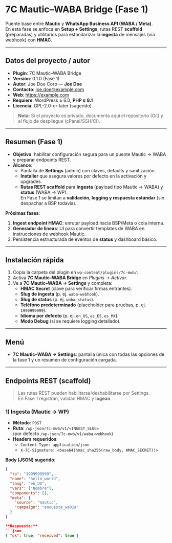 # 7C Mautic–WABA Bridge (Fase 1)

Puente base entre **Mautic** y **WhatsApp Business API (WABA / Meta)**.  
En esta fase se enfoca en **Setup + Settings**, rutas REST **scaffold** (preparadas) y utilitarios para estandarizar la **ingesta** de mensajes (vía webhook) con **HMAC**.

---

## Datos del proyecto / autor
- **Plugin**: 7C Mautic–WABA Bridge  
- **Versión**: 0.1.0 (Fase 1)  
- **Autor**: Joe Doe Corp — **Joe Doe**  
- **Contacto**: <joe.doe@example.com>  
- **Web**: https://example.com  
- **Requiere**: WordPress ≥ 6.0, **PHP ≥ 8.1**  
- **Licencia**: GPL-2.0-or-later (sugerido)

> **Nota**: Si el proyecto es privado, documenta aquí el repositorio (Git) y el flujo de despliegue (cPanel/SSH/CI).

---

## Resumen (Fase 1)
- **Objetivo**: habilitar configuración segura para un puente Mautic → WABA y preparar endpoints REST.  
- **Alcance**:
  - Pantalla de **Settings** (admin) con claves, defaults y sanitización.
  - **Installer** que asegura valores por defecto en la activación y upgrades.
  - **Rutas REST scaffold** para **ingesta** (payload tipo Mautic → WABA) y **status** (WABA → WP).  
    En Fase 1 se limitan a **validación, logging y respuesta estándar** (sin despachar a BSP todavía).

**Próximas fases**:
1. **Ingest endpoint HMAC**: enrutar payload hacia BSP/Meta o cola interna.  
2. **Generador de líneas**: UI para convertir templates de WABA en instrucciones de webhook Mautic.  
3. Persistencia estructurada de eventos de **status** y dashboard básico.

---

## Instalación rápida
1. Copia la carpeta del plugin en `wp-content/plugins/7c-mwb/`.  
2. Activa **7C Mautic–WABA Bridge** en *Plugins* → *Activar*.  
3. Ve a **7C Mautic–WABA → Settings** y completa:
   - **HMAC Secret** (clave para verificar firmas entrantes).
   - **Slug de ingesta** (p. ej. `waba-webhook`).
   - **Slug de status** (p. ej. `waba-status`).
   - **Teléfono predeterminado** (placeholder para pruebas, p. ej. `1999999999`).
   - **Idioma por defecto** (p. ej. `en_US`, `es_ES`, `es_MX`).
   - **Modo Debug** (si se requiere logging detallado).

---

## Menú
- **7C Mautic–WABA → Settings**: pantalla única con todas las opciones de la fase 1 y un resumen de configuración cargada.

---

## Endpoints REST (scaffold)

> Las rutas REST pueden habilitarse/deshabilitarse por Settings.  
> En Fase 1 registran, validan HMAC y **logean**.

### 1) Ingesta (Mautic → WP)
- **Método**: `POST`  
- **Ruta**: `/wp-json/7c-mwb/v1/<INGEST_SLUG>`  
  (por defecto `/wp-json/7c-mwb/v1/waba-webhook`)  
- **Headers requeridos**:
  - `Content-Type: application/json`
  - `X-7C-Signature: <base64(hmac_sha256(raw_body, HMAC_SECRET))>`

**Body (JSON) sugerido:**
```json
{
  "to": "1999999999",
  "name": "hello_world",
  "lang": "en_US",
  "vars": ["Nombre"],
  "components": [],
  "meta": {
    "source": "mautic",
    "campaign": "encuesta_wa01a"
  }
}

**Respuesta:**
```json
{ "ok": true, "received": true }
